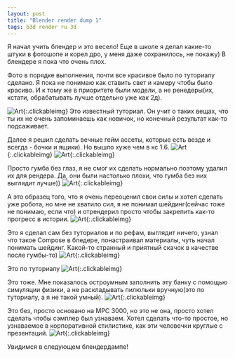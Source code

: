 ```yaml
---
layout: post
title: "Blender render dump 1"
tags: b3d render ru 3d
---
```

Я начал учить блендер и это весело!
Еще в школе я делал какие-то штуки в фотошопе и корел дро, у меня даже сохранилось, не покажу)
В блендере я пока что очень плох.

Фото в порядке выполнения, почти все красивое было по туториалу сделано.
Я пока не понимаю как ставить свет и камеру чтобы было красиво. И к тому же в приоритете были модели, а не ренедеры(их, кстати, обрабатывать лучше отдельно уже как 2д).

![Art]({{site.url}}/assets/images/blender/blender_donut.png){:.clickableimg}
Это известный туториал. Он учит о таких вещах, что ты их не очень запоминаешь как новичок, но конечный результат как-то подсаживает.
<!--more-->

Далее я решил сделать вечные гейм ассеты, которые есть везде и всегда - бочки и ящики). Но вышло хуже чем в кс 1.6.
![Art]({{site.url}}/assets/images/blender/blender_crate.png){:.clickableimg}
![Art]({{site.url}}/assets/images/blender/blender_barrel.png){:.clickableimg}

Просто гумба без глаз, я не смог их сделать нормально поэтому удалил их для рендера. Да, они были настолько плохи, что гумба без них выглядит лучше))
![Art]({{site.url}}/assets/images/blender/blender_goomba.png){:.clickableimg}

А это образец того, что я очень переоценил свои силы и хотел сделать уже робота, но мне не хватило сил, я не понимал шейдинг(сейчас тоже не понимаю, если что) и отрендерил просто чтобы закрепить как-то прогресс в истории.
![Art]({{site.url}}/assets/images/blender/blender_drone.png){:.clickableimg}

Это я сделал сам без туториалов и по рефам, выглядит ничего, узнал что такое Compose в бледере, понастраивал материалы, чуть начал понимать шейдинг. Какой-то странный и приятный скачок в качестве после гумбы-то)
![Art]({{site.url}}/assets/images/blender/blender_tamagotchi.png){:.clickableimg}

Это по туториалу
![Art]({{site.url}}/assets/images/blender/blender_basketball.png){:.clickableimg}

Это тоже. Мне показалось остроумным заполнить эту банку с помощью симуляции физики, а не раскладывать пилюльки вручную(это по туториалу, а я не такой умный).
![Art]({{site.url}}/assets/images/blender/blender_pills.png){:.clickableimg}

Это без, просто основано на MPC 3000, но это не она, просто хотел сделать чтобы сэмплер был узнаваем. Хотел сделать что-то простое, но узнаваемое в  корпоративной стилистике, как эти человечки круглые с презентаций.
![Art]({{site.url}}/assets/images/blender/blender_mpc.png){:.clickableimg}

Увидимся в следующем блендердампе!